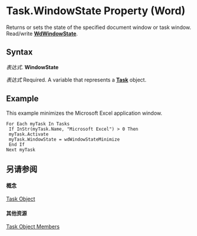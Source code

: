 
# Task.WindowState Property (Word)

Returns or sets the state of the specified document window or task window. Read/write  **[WdWindowState](adcb01a7-a4d7-aba3-9662-262894e866f1.md)**.


## Syntax

 _表达式_. **WindowState**

 _表达式_ Required. A variable that represents a **[Task](8802fcd5-0947-2ea0-308a-376077633e34.md)** object.


## Example

This example minimizes the Microsoft Excel application window.


```
For Each myTask In Tasks 
 If InStr(myTask.Name, "Microsoft Excel") > 0 Then 
 myTask.Activate 
 myTask.WindowState = wdWindowStateMinimize 
 End If 
Next myTask
```


## 另请参阅


#### 概念


[Task Object](8802fcd5-0947-2ea0-308a-376077633e34.md)
#### 其他资源


[Task Object Members](http://msdn.microsoft.com/library/0697f813-7087-e031-9ad0-a11a0969c201%28Office.15%29.aspx)